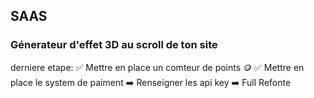 ## SAAS
### Génerateur d'effet 3D au scroll de ton site


derniere etape: 
 ✅ Mettre en place un comteur de points 🪙
 ✅ Mettre en place le system de paiment
 ➡️ Renseigner les api key
 ➡️ Full Refonte 